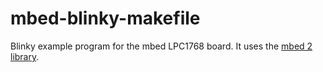# mbed-blinky-makefile
Blinky example program for the mbed LPC1768 board. It uses the [mbed 2 library](https://developer.mbed.org/users/mbed_official/code/mbed/).
